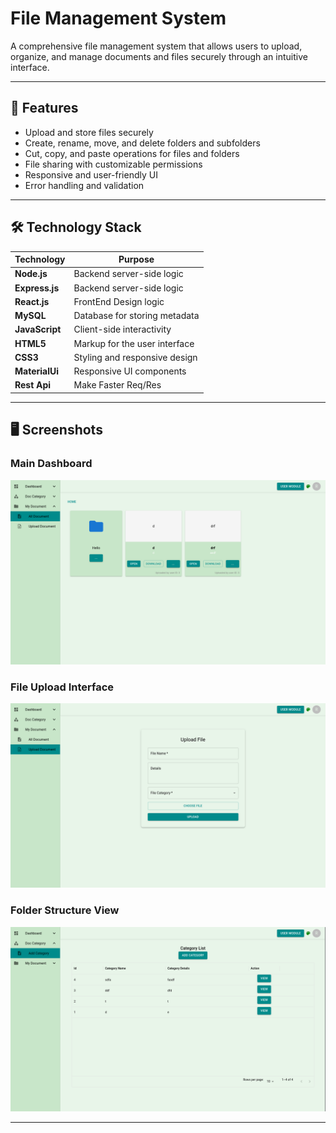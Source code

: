 # File Management System

A comprehensive file management system that allows users to upload, organize, and manage documents and files securely through an intuitive interface.

---

## 🚀 Features

- Upload and store files securely
- Create, rename, move, and delete folders and subfolders
- Cut, copy, and paste operations for files and folders
- File sharing with customizable permissions
- Responsive and user-friendly UI
- Error handling and validation

---

## 🛠️ Technology Stack

| Technology | Purpose                       |
|------------|------------------------------|
| **Node.js**       | Backend server-side logic      |
| **Express.js**       | Backend server-side logic      |
| **React.js**       | FrontEnd Design logic      |
| **MySQL**     | Database for storing metadata  |
| **JavaScript**| Client-side interactivity       |
| **HTML5**     | Markup for the user interface  |
| **CSS3**      | Styling and responsive design  |
| **MaterialUi**    | Responsive UI components       |
| **Rest Api** | Make Faster Req/Res |

---

## 🖥️ Screenshots

### Main Dashboard

![Dashboard Screenshot](https://raw.githubusercontent.com/Sultanomar0013/file_management/main/screenshots/dashboard.png)

### File Upload Interface

![File Upload Screenshot](https://raw.githubusercontent.com/Sultanomar0013/file_management/main/screenshots/upload.png)

### Folder Structure View

![Folder Structure Screenshot](https://raw.githubusercontent.com/Sultanomar0013/file_management/main/screenshots/folder_structure.png)

---
